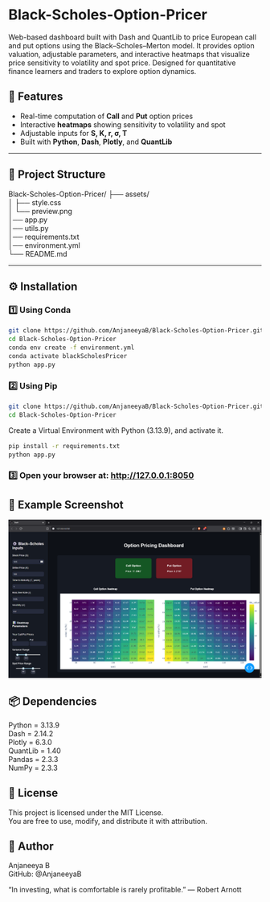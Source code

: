 # Black-Scholes-Option-Pricer
Web-based dashboard built with Dash and QuantLib to price European call and put options using the Black–Scholes–Merton model. It provides option valuation, adjustable parameters, and interactive heatmaps that visualize price sensitivity to volatility and spot price. Designed for quantitative finance learners and traders to explore option dynamics.

## 🚀 Features
- Real-time computation of **Call** and **Put** option prices  
- Interactive **heatmaps** showing sensitivity to volatility and spot  
- Adjustable inputs for **S, K, r, σ, T**  
- Built with **Python**, **Dash**, **Plotly**, and **QuantLib**

---

## 📁 Project Structure
Black-Scholes-Option-Pricer/
├── assets/  
│ ├── style.css  
│ └── preview.png  
│── app.py  
│── utils.py  
│── requirements.txt  
│── environment.yml  
└── README.md  
  
---  
  
## ⚙️ Installation  

### 1️⃣ Using Conda
```bash
git clone https://github.com/AnjaneeyaB/Black-Scholes-Option-Pricer.git
cd Black-Scholes-Option-Pricer
conda env create -f environment.yml
conda activate blackScholesPricer
python app.py
```
  
### 2️⃣ Using Pip
```bash
git clone https://github.com/AnjaneeyaB/Black-Scholes-Option-Pricer.git
cd Black-Scholes-Option-Pricer
```
Create a Virtual Environment with Python (3.13.9), and activate it.
```bash
pip install -r requirements.txt
python app.py
```

### 3️⃣ Open your browser at: http://127.0.0.1:8050  

## 
## 📸 Example Screenshot  
![App Preview](assets/preview.png)  
    
## 📦 Dependencies  
  Python = 3.13.9    
  Dash = 2.14.2  
  Plotly = 6.3.0  
  QuantLib = 1.40  
  Pandas = 2.3.3  
  NumPy = 2.3.3  
  
## 📜 License  
  
This project is licensed under the MIT License.  
You are free to use, modify, and distribute it with attribution.
    
## 👤 Author  
  
Anjaneeya B  
GitHub: @AnjaneeyaB  
  
“In investing, what is comfortable is rarely profitable.” — Robert Arnott


